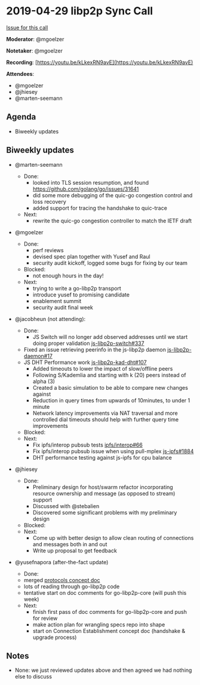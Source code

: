 # 2019-04-29 libp2p Sync Call

[Issue for this call](https://github.com/libp2p/team-mgmt/issues/16)

**Moderator**: @mgoelzer

**Notetaker**: @mgoelzer

**Recording**:  [https://youtu.be/kLkexRN9avE](https://youtu.be/kLkexRN9avE)

**Attendees**: 
  - @mgoelzer
  - @jhiesey
  - @marten-seemann

## Agenda

- Biweekly updates

## Biweekly updates

- @marten-seemann
  - Done:
    - looked into TLS session resumption, and found https://github.com/golang/go/issues/31641
    - did some more debugging of the quic-go congestion control and loss recovery
    - added support for tracing the handshake to quic-trace
  - Next:
    - rewrite the quic-go congestion controller to match the IETF draft
  
    
- @mgoelzer
  - Done:
    - perf reviews
    - devised spec plan together with Yusef and Raul
    - security audit kickoff, logged some bugs for fixing by our team
  - Blocked:
    - not enough hours in the day!
  - Next:
    - trying to write a go-libp2p transport
    - introduce yusef to promising candidate
    - enablement summit
    - security audit final week

- @jacobheun (not attending):
  - Done:
    - JS Switch will no longer add observed addresses until we start doing proper validation [js-libp2p-switch#337](https://github.com/libp2p/js-libp2p-switch/pull/337)
   - Fixed an issue retrieving peerinfo in the js-libp2p daemon [js-libp2p-daemon#17](https://github.com/libp2p/js-libp2p-daemon/pull/17)
   - JS DHT Performance work [js-libp2p-kad-dht#107](https://github.com/libp2p/js-libp2p-kad-dht/pull/107)
     - Added timeouts to lower the impact of slow/offline peers
     - Following S/Kademlia and starting with k (20) peers instead of alpha (3)
     - Created a basic simulation to be able to compare new changes against
     - Reduction in query times from upwards of 10minutes, to under 1 minute
     - Network latency improvements via NAT traversal and more controlled dial timeouts should help with further query time improvements
  - Blocked:
  - Next:
    - Fix ipfs/interop pubsub tests [ipfs/interop#66](https://github.com/ipfs/interop/pull/66)
    - Fix ipfs/interop pubsub issue when using pull-mplex [js-ipfs#1884](https://github.com/ipfs/js-ipfs/pull/1884)
    - DHT performance testing against js-ipfs for cpu balance
    
- @jhiesey
  - Done:
    - Preliminary design for host/swarm refactor incorporating resource ownership and message (as opposed to stream) support
    - Discussed with @stebalien
    - Discovered some significant problems with my preliminary design
  - Blocked:
  - Next:
    - Come up with better design to allow clean routing of connections and messages both in and out
    - Write up proposal to get feedback

- @yusefnapora (after-the-fact update)
  - Done:
   - merged [protocols concept doc](https://docs.libp2p.io/concepts/protocols/)
   - lots of reading through go-libp2p code
   - tentative start on doc comments for go-libp2p-core (will push this week)
  - Next:
    - finish first pass of doc comments for go-libp2p-core and push for review
    - make action plan for wrangling specs repo into shape
    - start on Connection Establishment concept doc (handshake & upgrade process)

## Notes

- None:  we just reviewed updates above and then agreed we had nothing else to discuss
